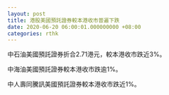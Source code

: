 ```yaml
---
layout: post
title: 港股美國預託證券較本港收市普遍下跌
date: 2020-06-20 06:00:01.000000000 +08:00
categories: rthk
---
```


中石油美國預託證券折合2.71港元，較本港收市跌近3%。

中海油美國預託證券較本港收市跌逾1%。

中人壽同騰訊美國預託證券較本港收市跌近1%。
